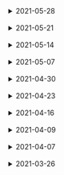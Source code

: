 <details>
<summary>2021-05-28</summary>
<div markdown="2021-05-28">

# 2021-05-28
  ###### [ 탭 네비게이션 ]

  ###### [ 스택 네비게이션 ]

  ###### [ 드로어 네비게이션 ]
----------------------------
</div>
</details>
<br>

<details>
<summary>2021-05-21</summary>
<div markdown="2021-05-21">

# 2021-05-21
 #### 프로필 카드 컴포넌트 제작2
 - [프로필 내용에 스타일 적용하기](/RN2021/app(past)/ch4/App4-15.js)
    + flex속성을 제외하고는 View에서 사용되는 대부분의 스타일을 Text에서도 사용할 수 있다.
    + 반대로 Text에서 사용하는 스타일을 View에서는 사용할 수는 없다.
 - [font family 지정하기](/RN2021/app(past)/ch4/App4-16(monospaced_font예제).js)
    + css와는 다르게 fontFamily 속성에 여러 개의 폰트를 지정할 수 없다.
    + iOS에서는 monospace	옵션을 사용할 수 없으며, 사용할 경우 오류가 발생한다. “Unrecognized	font family	‘monospace’”
    + 안드로이드에서는 지원하지 않는 폰트가 지정되면 기본 폰트를 사용한다.
    + 기본 폰트 외에 다른 폰트를 사용하려면 Platform 컴포넌트를 이용한다.
 - [기타 폰트 속성](/RN2021/app(past)/ch4/App4-17.js)
    + [ fontSize ] 텍스트의 크기를 조정하며, 기본 크기는 14px이다.
    + [ fontStyle ] normal과 italic 두개의 옵션만 사용이 가능하다.
    + [ fontWeight ] 기본값은 normal또는 400이다.
    + 'normal', 'bold', '100',	'200', '300', '400', '500', '600', '700', '800', '900’
 - [텍스트 장식하기1](/RN2021/app(past)/ch4/App4-18.js)
 - [텍스트 장식하기2](/RN2021/app(past)/ch4/App4-19(text_style예제).js)
    ###### 플랫폼별 지원 스타일
    + iOS와 Andidor: lineHeight, textAlign, textDecorationLine, textShadowColor, textShadowOffset, textShadowRadius
    + Adidrno: textAlignVertical
    + iOS: letterSpacing, textDecorationColor, textDecorationStyle, writingDirection
 - [프로필 카드 만들기 4장 최종](/RN2021/app(past)/ch4/App4-20.js)

 #### [네비게이션(React Navigation 사이트)](https://reactnavigation.org/)
  + 앱의 가장 핵심기능 중 하나이다.
  + 앱을 개발하기 전에 네비게이션과 라우팅 계획을 반드시 수립해야 한다.
  + 대표적으로 네비게이션으로틑 탭 네비게이션, 스택 네비게이션, 드로어 네비게이션이 있다.

  ###### [ 탭 네비게이션 ]
  + 화면의 위나 아래에 탭이 있고, 탭을 터치하면 연결된 페이지로 라우팅 되는 형태이다.
  + 인스타그램, 페이스북, 트위터 등에서 이 방식을 사용하고 있다.

  ###### [ 스택 네비게이션 ]
  + 기존의 화면위에 다른 화면이 스택 구조로 쌓이는 방법으로, 화면 이동 후에는 스택에 있는 이전 화면으로 되돌아가거나 계속해서 다음 화면으로 이동할 수 있다.
  + 실제 구현은 배열로 한다. 배열에 새 컴포넌트를 축라하면 새 화면이 나타나고, 이전으로 돌아가려면 마지막 화면을 스택에서 꺼내면 된다.
  + 네비게이션 라이브러리는 이렇게 스택에 추가하고, 삭제하는 과정을 대신 처리해 준다.

  ###### [ 드로어 네비게이션 ]
  + 화면의 위쪽 혹은 오른쪽에서 나오는 전형적인 사이드 메뉴이다. 메뉴 항목을 선택하면, 드로어가 닫히고 메뉴 화면으로 이동한다.
    + 리액트 네이티브에서는 네비게이션 라이브러리를 지원하지 않는다.
    + 따라서 서드 파티의 네비게이션 라이브러리를 사용해야 한다.
    + React Navigation은 자바스크립트로 구현 되어있으며, React Natived의 개발진이 추천하는 라이브러리이다.
    + 네이티브 방식으로 네비게이션을 구현에 관해 알고싶다면, Wix의 개발자들이 개발하고 관리하는 오픈소스 라이브러리인 React Native Navigation을 참고한다.
----------------------------
</div>
</details>
<br>

<details>
<summary>2021-05-14</summary>
<div markdown="2021-05-14">

# 2021-05-14(prettier 확장프로그램 추가, 공백 2자로 수정)
 #### 프로필 카드 컴포넌트 제작
 - [다양한 border radius 조합 지정하기 (4-9)](/RN2021/app(past)/ch4/App4-9.js)
   + ##### Text컴포넌트의 bounding box가 원과 겹치는 문제의 해결
   + margin 속성을 이용하여 문제 해결이 가능하나 글씨가 가로폭으로 꽉 차는 경우는 적합하지 않다.
   + centeredText 스타일에 backgroundColor를 transparent로 지정해도 이문제의 해결이 가능하다.
 - [프로필 카드 컴포넌트에 테두리 추가하기 (4-10)](/RN2021/app(past)/ch4/App4-10.js)
   + 예제 4-7에서 만든 직사각형을 수정
   + 이미지 사용을 위해 image컴포넌트를 import한다.
 - 컴포넌트의 위치를 margin과 padding으로 지정하기
   1. [margin 속성 이용하기 (4-11)](/RN2021/app(past)/ch4/App4-11(margin예제).js)
      + margin 속성에는 margin, marginTop, marginRight, marginBotton, marginLeft 속성이 있다.
      + 현재는 IOS와 Andorid 스타일에 차이가 없지만 구버전에는 차이가 있다.
   2. [padding 속성 이용하기 (4-12)](/RN2021/app(past)/ch4/App4-12(padding예제).js)
      + padding 속성에는 padding, paddingTop, paddingRight, paddingBotton, paddingLeft 속성이 있다.
      + 컴포넌트와 부모 컴포넌트 사이의 공간을 지정하는 margin과 달리, padding은 컴포넌트의 테두리로부터 자식 엘리먼트에 적용된다.
   3. [position 속성 이용하기 (4-13)](/RN2021/app(past)/ch4/App4-13(position예제).js)
      + 구현은 css와 유사하지만, css만큼 다양한 옵션을 지원하지 않는다.
      + 기본적으로 리액트 네이티브에서 모든 요소는 다른 요소들에 상대적으로 배치된다.
      + position이 absolute로 지정되면, 해당 요소의 위치는 부모요소의 위치를 기준으로 배치된다.
      + position 속성에는 relative(상대값:기본값)과 absolute(절대값)가 있다.
      + css의 static, fixed는 지원하지 않는다.

 - 프로필 카드의 위치 지정하기
   + [예제 4-14는 4-10의 코드를 수정해서 원과 사용자 이미지에 여백을 주고 모든 요소를 중앙으로 정렬했다.](/RN2021/app(past)/ch4/App4-14.js)
      아래의 코드로 수정
      ```
      cardContainer: {
        alignItems: 'center',
        borderColor: 'black',
        borderWidth: 3,
        borderStyle: 'solid',
        borderRadius: 20,
        backgroundColor: profileCardColor,
        width: 300,
        height: 400
      },
      cardImageContainer: {
        alignItems: 'center',
        backgroundColor: 'white',
        borderWidth: 3,
        borderColor: 'black',
        width: 120,
        height: 120,
        borderRadius: 60,
        marginTop: 30,
        paddingTop: 15
      }
      ```
----------------------------
</div>
</details>
<br>


<details>
<summary>2021-05-07</summary>
<div markdown="2021-05-07">

# 2021-05-07
 ##### [참고한 사이트](https://developer.mozilla.org/ko/docs/Web/JavaScript/Reference/Operators/Destructuring_assignment)
 ## 구조 분해 할당
  - 구조 분해 할당 구문은 배열이나 객체의 속성을 해체하여 그 값을 개별 변수에 담을 수 있게 하는 자바스크립트 표현식
  - 객체 및 배열 리터럴 표현식을 사용하면 즉석에서 쉽게 데이터 뭉치를 만들 수 있다.
  ```
  var x = [1, 2, 3, 4, 5];
  ```
  - 구조 분해 할당의 구문은 위와 비슷하지만, 대신 할당문의 좌변에서 사용하여, 원래 변수에서 어떤 값을 분해해 할당할지 정의한다.
  ```
  var x = [1, 2, 3, 4, 5];
  var [y, z] = x;
  console.log(y); // 1
  console.log(z); // 2
  ```
  - 구조 분해 할당은 Perl이나 Python 등 다른 언어가 가지고 있는 기능이다.

### 배열 구조 분해
   #### 기본 변수 할당
   ```
   var foo = ["one", "two", "three"];
   
   var [one, two, three] = foo;
   console.log(one); // "one"
   console.log(two); // "two"
   console.log(three); // "three"
   ```

   #### 선언에서 분리한 할당
   - 변수의 선언이 분리되어도 구조 분해를 통해 값을 할당할 수 있다.
   ```
   var a, b;
   [a, b] = [1, 2];
   console.log(a); // 1
   console.log(b); // 2
   ```

   #### 기본값
   - 변수에 기본값을 할당하면, 분해한 값이 undefined일 때 그 값을 대신 사용한다.
   ```
   var a, b;
   
   [a=5, b=7] = [1];
   console.log(a); // 1
   console.log(b); // 7
   ```

   #### 변수 값 교환하기
   - 하나의 구조 분해 표현식만으로 두 변수의 값을 교환할 수 있다.
   - 구조 분해 할당 없이 두 값을 교환하려면 임시 변수가 필요합니다. (일부 로우 레벨 언어에서는 [XOR 교체 트릭](https://en.wikipedia.org/wiki/XOR_swap_algorithm)을 사용할 수 있다)
   ```
   var a = 1;
   var b = 3;
   
   [a, b] = [b, a];
   console.log(a); // 3
   console.log(b); // 1
   ```

   #### 함수가 반환한 배열 분석
   - 함수는 이전부터 배열을 반환할 수 있었습니다. 구조 분해를 사용하면 반환된 배열에 대한 작업을 더 간결하게 수행할 수 있다.
   - 아래 예제에서 f()는 출력으로 배열 [1, 2]을 반환하는데, 하나의 구조 분해만으로 값을 분석할 수 있다.
   ```
   function f() {
      return [1, 2];
   }
      
   var a, b;
   [a, b] = f();
   console.log(a); // 1
   console.log(b); // 2
   ```

   #### 일부 반환 값 무시하기
   - 다음과 같이 필요하지 않은 반환 값을 무시할 수 있다.
   ```
   function f() {
      return [1, 2, 3];
   }
   
   var [a, , b] = f();
   console.log(a); // 1
   console.log(b); // 3
   ```
   - 반환 값을 모두 무시할 수도 있다.
   ```
   [,,] = f();
   ```

   #### 변수에 배열의 나머지를 할당하기
   - 배열을 구조 분해할 경우, 나머지 구문을 이용해 분해하고 남은 부분을 하나의 변수에 할당할 수 있다.
   ```
   var [a, ...b] = [1, 2, 3];
   console.log(a); // 1
   console.log(b); // [2, 3]
   ```
   - [spread 연산자](/RN2021/app(past)/ch4/styles4-5.js) --> ...baseContainerStyles의 '...'
<br>

### 객체 구조 분해
   #### 새로운 변수 이름으로 할당하기
   - 객체로부터 속성을 해체하여 객체의 원래 속성명과는 다른 이름의 변수에 할당할 수 있다.
   ```
   var o = {p: 42, q: true};
   console.log(o.p)
   var {p: foo, q: bar} = o;
   
   console.log(foo); // 42
   console.log(bar); // true
   ```
   - 아래와 같은 방식은 리액트에서 자주 사용하는 방식이다.
   ```
   var o = {p: 42, q: true};
   var {p, q} = o;
   
   console.log(p)); // 42
   console.log(q); // true
   ```
----------------------------
## View 컴포넌트에 스타일 적용하기
 - View 컴포넌트는 UI의 주요 조립 블록, 스타일의 올바른 사용을 위한 중요 컴포넌트 중 하나
 - View 컴포넌트는 다른 요소를 감싸고 UI코드 블록을 만들수 있어 HTML의 DIV태그와 유사
   1. borderWidth를 이용해 profile 컨테이너에 태두리 만들기
   2. borderRadius를 이용해 테두리의 모서리 둥글게 하기
   3. 컴포넌트 폭의 반 크기인 borderRadius 값을 이용해 원처럼 보이는 테두리 만들기
   4. margin과 padding 속성으로 위치 지정하기

### 배경색 설정하기
 + backgroundColor 속성은 요소의 배경색을 설정하며 이 속성은 아래 표중 하나의 문자열을 사용한다.
 + rgb는 빨간색, 녹색, 파란색을 의미하며 0-255(00-ff, 16진수)까지의 숫자를 이용해서 색상을 지정한다.
 + alpha는 투명도와 유사(0은 투명, 1은 선명 0~1)
 + hls의 색상(hue)는 360도로 구성된 색상환의 1도를 의미한다. 0=red, 120=green, 240=blue 이다.
 + hsl의 채도(saturation)는 색상의 강도이며 회색인 0% 부터 선명한 색상 100%까지 사용가능하다.
 + hls의 명도(lightness, value, brightness)는 명도이며 검은색에 가까운 어두운색인 0% 부터 흰색에 가까운 밝은 색인 100%까지 사용가능하다.

|지원되는 색 형식|예|
|:--------:|:--------:|
|#rgb|#06f|
|#rgba|#06fc|
|#rrggbb|#0066ff|
|#rrggbbaa|#ff00ff00|
|rgb(숫자, 숫자, 숫자)|rgb(0, 127, 255)|
|rgb(숫자, 숫자, 숫자), 알파 값|rgb(0, 127, 255, .5)|
|hsl(색상, 채도, 명도)|hsl(216, 100%, 50%)|
|hsla(색상, 채도, 명도, 알파 값)|hsla(216, 100%, 50%, .5)|
|투명배경|transparent|
|CSS3 지정 색 이름(black, red 등)|dodgerblue|


+ [profile card 컴포넌트를 위한 초기 형태 (4-7)](/RN2021/app(past)/ch4/App4-7.js)
   + profile card 컴포넌트를 위해 초기상태를 지정하였을 뿐 특별하게 해준것은 없다.
----------------------------
</div>
</details>
<br>


<details>
<summary>2021-04-30</summary>
<div markdown="2021-04-30">

# 2021-04-30
 > 마크다운 작성 시작(이전 날짜 추가 완료 - 2021-05-7)
----------------------------
 ## 리액트 네이티브 스타일 적용하고 관리하기
 - 리액트 네이티브는 내장 컴포넌트를 제공, 이들 컴포넌트에는 특정한 스타일을 지원
 - 스타일을 적용하는 방법은 다음과 같다.
    1. [인라인 스타일 (4-1)](/RN2021/app(past)/ch4/App4-1.js)
    2. [스타일시트에 정의된 스타일 참조 (4-2)](/RN2021/app(past)/ch4/App4-2.js)
    3. [스타일 파일을 분리 (4-3)](/RN2021/app(past)/ch4/App4-3.js)
 - 스타일시트에서는 스타일객체를 생성해서 각 스타일을 개별적으로 참조한다.
 - render 메서드에서 스타일을 분리하는 것이 가독성이 좋으며, 재활용에도 용의하다.
 - 중복된 프로퍼티가 있을 때는 마지막으로 전달된 스타일이 이전 스타일을 재정의 한다.

 + [외부 스타일시트 가져오기(4-4)](/RN2021/app(past)/ch4/App4-4.js)
    + 내부 컴포넌트인 StyleSheet 컴포넌트를 import한다.
    + 각각의 style은 상수로 저장한다.
    + 상수 하나하나를 css의 class로 생각하면 된다.
    + 일반 컴포넌트와 마찬가지로 외부에서 사용할 수 있도록 export해 준다.
    + [stylesheet name].js로 저장한다.

 + [컴포넌트 파일에서 사용하게 외부로 분리한 스타일(4-5)](/RN2021/app(past)/ch4/styles4-5.js)
    + 위의 분리된 [stylesheet name].js를 사용할 수 있도록 import한다.
    + 사용할 때는 다음과 같이 사용한다.
    ```
    <View style={styles.container}>
    <TouchableHighlight style={buttons.primary} />
    ```

 + [밝은색과 어두운색 테마를 바꾸는 토클버튼 앱(4-6)](/RN2021/app(past)/ch4/App4-6.js)
    + 다음 그림과 같이 화면 중앙에 버튼이 위치한다.
    + 처음 배경색은 white이며, 버튼의 이름도 white이다.
    + 버튼을 클릭(터치)하면, 배경색이 black으로 변하면서 버튼의 이름도 black로 바뀐다.
    + 버튼을 누를 때 마다 위의 동작을 반복한다.
----------------------------
</div>
</details>
<br>


<details>
<summary>2021-04-23</summary>
<div markdown="2021-04-23">

# 2021-04-23
 > [중간고사](/RN2021/app(middle_test))
----------------------------
</div>
</details>
<br>


<details>
<summary>2021-04-16</summary>
<div markdown="2021-04-16">

# 2021-04-16
 > TODO 앱 개발

 #### [Todo 컴포넌트 만들기](/RN2021/app(past)/ch3/Todo3-14.js)

 #### [TodoList 컴포넌트 만들기](/RN2021/app(past)/ch3/TodoList3-15.js)

 #### [TodoList 컴포넌트 가져오기](/RN2021/app(past)/ch3/App3-16.js)

 #### [toggleComplete와 deleteTodo 메소드 추가하기](/RN2021/app(past)/ch3/App3-17.js)

 #### [TodoButton.js 파일 작성하기](/RN2021/app(past)/ch3/TodoButton3-18.js)

 #### [toggleComplete와 deleteTodo를 TodoList에 props로 전달하기](/RN2021/app(past)/ch3/App3-19.js)

 #### [toggleComplete와 deleteTodo를 Todo에 props로 전달하기](/RN2021/app(past)/ch3/TodoList3-20.js)

 #### [Todo.js를 갱신해 TodoButton과 기능을 적용하기](/RN2021/app(past)/ch3/Todo3-21.js)

 #### [setType 메소드 추가하기](/RN2021/app(past)/ch3/App3-22.js)

 #### [TabBar 컴포넌트 만들기](/RN2021/app(past)/ch3/TabBar3-23.js)

 #### [TabBarItem 컴포넌트 만들기](/RN2021/app(past)/ch3/TabBarItem3-24.js)

 #### [TabBar 컴포넌트 구현하기](/RN2021/app(past)/ch3/App3-25.js)

 #### [TodoList 컴포넌트 갱신하기](/RN2021/app(past)/ch3/TodoList3-26.js)
----------------------------
</div>
</details>
<br>


<details>
<summary>2021-04-09</summary>
<div markdown="2021-04-09">

# 2021-04-09
 > TODO 앱 개발

 #### [App.js 코드 작성](/RN2021/app(past)/ch3/App3-3.js)

 #### [초기 state의 설정](/RN2021/app(past)/ch3/App-4.js)

 #### [Heading 컴포넌트 만들기](/RN2021/app(past)/ch3/App3-5.js)

 #### [Heading컴포넌트를 App으로 가져와 사용하기](/RN2021/app(past)/ch3/App3-6.js)

 #### [TextInput 컴포넌트 만들기(Input.js)](/RN2021/app(past)/ch3/App3-7.js)

 #### [inputChange 메서드 작성하기](/RN2021/app(past)/ch3/App3-8.js)

 #### [inputChange와 inputValue를 TextInput에 추가하기](/RN2021/app(past)/ch3/App-9.js)

 #### [submitTodo 메서드 추가하기](/RN2021/app(past)/ch3/App3-10.js)

 #### [todoIndex 변수 생성하기](/RN2021/app(past)/ch3/App3-11.js)

 #### [Button 컴포넌트 만들기](/RN2021/app(past)/ch3/Button3-12.js)

 #### [Button 컴포넌트 가져오기](/RN2021/app(past)/ch3/App3-13.js)
----------------------------
</div>
</details>
<br>


<details>
<summary>2021-04-07</summary>
<div markdown="2021-04-07">

# 2021-04-07
 > react-native2

 #### 리액트 컴포넌트 스펙
 + 컴포넌트를 만들 때 몇가지 스펙과 생명주기를 연결해서,	컴포넌트가 수행하는 동작을 제어할 수 있다.
 + 컴포넌트의 스펙은 기본적으로 컴포넌트의 생명주기 동안 일어나는 여러 상황에 대해 컴포넌트가 대응하는 방식을 제공한다.
 + 컴포넌트 스펙에는 다음과 같은 것이 있다.
  + render 메서드
  + constructor 메서드
  + statics 객체(클래스에서 사용할 수 있는 메서드를 정의할 때 사용)

 #### render메서드로 UI 만들기
 ###### render메서드?
  + 컴포넌트가 생성될 때 필수적으로 필요한 유일한 메서드이다.
  + 하나의 자식 요소나 null 혹은 false만을 반환한다.
  + 자식요소는 View나 Text처럼 이미 선언된 컴포넌트이거나, 개발자가 만들어 파일로부터 가져온 사용자 정의 컴포넌트 이다.
  + 괄호가 있거나 없는 채로 render메서드를 사용할 수 있다. 단, 괄호가 없을 때는 return과 같은 중에 줄 바꿈 없이 작성한다.
  + 다른 곳에서 정의한 컴포넌트를 반환할 수도 있다.
  + 조건문을 확인하고, 로직을 수행하고, 값에 따라 다른 컴포넌트를 반환할 수 있다.

 #### 속성 초기화와 생성자 사용하기
 + state는 생성자에서 만들 거나, 속성초기화를 사용해서 만들 수도 있다.
 + 속성초기화는 자바스크립트 ES7스팩이지만 리액트 네이티브에서 바로 사용 가능하다.
 ```
 class MyComponent extends React.Component {
   state = {
     someNumber: 1,
     someBoolean: false
   }
 }
 ```
 + 생성자에서 다른 속성들도 this.[property]의 형식으로 설정할 수 있다.
 ```
 constructor(){
   super()
   this.state = {
     someOtherNumber: 19,
     someOtherBoolean: true
   }
   this.name = 'Hello World'
   this.type = 'class'
   this.loaded = false
 }
 ```
 + 리액트 클래스는 다른 클래스를 확장해서 만들기 때문에 생성자를 이용할 때에는 반드시 super 키워드를 this키워드 전에 사용해야만 한다.
 + 생성자 안에 있는 특정 속성에 접근해야 한다면 생성자와 super호출 시에 인수(파라미터)로 전달해야 한다.
 + props를 이용해서 state를 지정하는 것은 좋은 방법이 아니다.

 #### 리액트 생명주기 메서드
 + 다양한 메서드들이 컴포넌트 생명주기 동안 특정 시점에 실행되는데 이를 생명주기 메서드라고 한다.
 + 예를 들어, 컴포넌트가 가져온 데이터를 이용해서 렌더링할 준비가 되었는지 확인하고 싶을 때는
   componentDidMount를 통해서 컴포넌트가 마운트 되었을 때 한번만 API를 호출하도록 작성할 수 있다.
 + 생명주기는 생성(Mount), 갱신, 파기(Unmount)의 세가지로 나뉜다.

 ###### static getDerivedStateFronProps 메서드
 + static클래스 메서드로 컴포넌트가 생성될 때와 컴포넌트가 새 props를 전달받을 때 모두 호출된다.
 + 새로운 props와 가장 최근의 state를 인수로 전달 받아서 하나의 객체를 반환한다.
 + 객체의 데이터는 컴포넌트의 state로 갱신된다.
 ```
 static getDerivedStateFromProps(nextProps, nextState) {
   if (nextProps.user.authenticated) {
     return {
       userLoggedIn: true
     }
   }
   return null
 }
 ```

 ###### componentDidMount 메서드
 + 프컴포넌트가 로딩되고 나서 바로 한 번만 호출된다.
 + Ajax 호출로 가져온 데이터를 처리하거나(Asynchromous JavaScript	and	XML),	
 + 지정된 실행 후에 실행되는 setTimeout을 처리하거나,
 + 다른 자바스크립트 프레임워크들과 통합하기에 적절한 위치이다.
 ```
 componentDidMount() {
   #simulate ajax call
   setTimeout(() => {
     this.setState({
       loading: false,
       data: {
         name: 'Nader Dabit',
         age: 35
       }
     })
   }, 2000)
 }
 ```

 ###### shouldComponentUpdate 메서드
 + Boolean을 반환하며, 컴포넌트의 랜더링 할 것인지를 결정할 수 있다.
 ```
 shouldComponentUpdate(nextProps, nextState) {
   if(nextProps.name !== this.props.name) {
     return true
   }
   return false
 }
 ```

 ###### componentWillUpdate 메서드
 + 컴포넌트가 갱신되면서 재 랜더링된 후에 바로 호출된다.
 + 이전 state와 props를 인수로 갖는다.
 ```
 componentWillUpdate(prevProps, prevState) {
   if(prevState.showToggled === this.state.showToggled) {
     this.setState({
       showToggled: !showToggled
     })
   }
 }
 ```

 ###### componentWillUnmount 메서드
 + 앱에서 컴포넌트가 파기되기 전에 호출된다.
 + 설정된 값을 정리하고, 리스너를 삭제하고, 타이머를 제거하도록 지정할 수 있다.
 ```
 componentWillUnmount() {
   clearTimeout(this._timeout);
 }
 ```
----------------------------
</div>
</details>
<br>


<details>
<summary>2021-03-26</summary>
<div markdown="2021-03-26">

# 2021-03-26
 > react-native

 ####  state를 사용해 컴포넌트 데이터 다루기
 + 데이터를 만들고 다루는 방식 중 하나로 state가 있다.
 + state는 컴포넌트가 생성될 때 선언된다.
 + state는 단순한 구조의 자바스크립트 객체일 뿐이다.
 + setState함수 호출을 통해 컴포넌트 내에서 갱신할 수 있다.
 + 데이터를 다루는 또 다른 방식으로는 props가 있다.
 + 컴포넌트가 생성될 때 매개 변수로 props가 전달된다.
 + state와는 다르게 props는 컴포넌트 내에서 갱신되지 않는다.

 #### 컴포넌트의 상태 제대로 조작하기
 + state는 컴포넌트가 다루는 값들의 집합체이다.
 + 컴포넌트가 setState 함수를 이용해서 state를 변경하게 되면, 리액트는 컴포넌트를 다시 랜더링하게 된다.
 + 만일 자식 컴포넌트가 부모 컴포넌트의 state를 props로 받아서 사용하게 되면, 부모 컴포넌트의 state가 변경될 때 자식 컴포넌트 역시 모두 다시 렌더링된다.
 + 컴포넌트의 state는 컴포넌트로 하여금 동적이면서, 인터렉티브하게 해준다.
 + state는 변경 가능하고, props는 변경 불가능 하다.

 - 초기 state 지정하기
 + 컴포넌트가 생성될 때 생성자 혹은 속성 초기화를 이용해서 초기화한다.
 + 초기화된 state는 컴포넌트 내에서 this.state.를 통해서 사용할 수 있다.
 * React를 학습하면서 stateful component를 class형 compment라고 했으나, 실제로는 함수형 component에서도 사용된다.
   class형 컴포넌트의 경우는 생성자에 선언한다.
   page68 예제2.1과 page69의 예제2.2를 참고한다.
   ```
   state = {
     year: 2016,
     name: 'Nader Dabit',
     colors: ['blue']
   }
   ```
   ```
   <Text>My name is: { this.state.name }</Text>
   ```

 #### state 갱신하기
 + state는 this.setState() 함수의 호출을 통해서 갱신된다.
 + page69의 예제2.3에서는 onPress라는 터치 핸들러인 새로운 메서드를 사용하고 있다.
 + 이 메서드는 tapping이 가능한 몇 가지 리액트 네이티브 컴포넌트에서 호출할 수 있다.
 + 예제에서는 텍스트를 누르면 updateYeat메서드가 호출되고, setState로 state를 갱신한다.
 ```
 updateYear() {
   this.setState({
     year: 2017
   })
 }
 ```
 + 이 경우는 state가 갱신되지만, page71의 예제는 갱신되지 않는다.
 + 그 이유는 setState메서드가 호출되지 않았기 때문이다.
 ```
 updateYear() {
   this.state.year = 2017
 }
 ```
 + 결론적으로 state를 갱신하려면 반드시 setState()메소드를 이용하라는 것이다.

 #### props를 사용해 컴포넌트 데이터 다루기
 + props(properties)는 부모 컴포넌트로 부터 전달된 속성값이거나, 컴포넌트가 상속받은 값이다.
 + 컴포넌트가 선언될 때는 고정된 값이나 동적인 값일 수 있지만, 상속되고 나면 props는 변경이 불가능 하다.
 + props와 state	간의 대표적인 차이점과 유사점은 다음과 같다.

|props|state|
|:--------:|:--------:|
|외부 데이터|내부 데이터|
|변경 불가능|변경 가능|
|부모로부터 상속|컴포넌트에서 성성|
|부모 컴포넌트가 변경|컴포넌트에서만 갱신|
|props로 전달 받을 수 있음|props로 전달 받을 수 있음|
|컴포넌트 내부에서 변경 불가능|컴포넌트 내부에서 변경 가능|

 #### 정적 props
 + MyComponent에서 Line4의 <BookDisplay book=“React	Native in Action” />를 생성하면서 book이라는 props를 전달한다.
 + props로 전달 받은 값은 자식 컴포넌트인 BookDisplay에서 this.props로 사용할수있다.
 + 예제2.7처럼 중괄호와 문자열 값을 사용하여, 변수를 다룰 때처럼 리터럴을 전달할 수도 있다.
 ```
 <BookDisplay book={"React Native in Action"} />
 ```

 #### 동적 props
 + 이 예제는 동적 props를 컴포넌트에 전달하는 예이다.
 + render메서드에서 return 구문 앞에서 변수 book을 선언하고 props로 전달한다.
 + 즉, 동적 props는 외부에서 변경하는 속성이다.
 + Line3의 let변수를 통해 변환하면 된다.
 ```
 let book = 'React Native in Action'
 ```
 + 이 것을 이해 하려면 변수의 종류와 특징을 알아야 할 것이다.
  + var : 변수 재 선언 가능
  + let : 변수 재 선언 불가능 / 변수 재 할당 가능
  + const : 변수 재 선언, 재 할당 불가능

 + 예제2.9는 state를 사용한 동적props를 컴포넌트에 전달하는 예이다.
 + Line5에서 state가 변하면, line10의 props가 바뀌고, 이 props가 BookDisplay컴포넌트에 상속된다.
 + 예제2.9를 실제 코드에 적용하여, 동적props를 동작 시키는데 필요한 요소를 살펴 보면 다음과 같다.

 1. state에 변수선언
 ```
 this.state = {
   book: 'React Native in Action'
 }
 ```
 2. state에 변수를 갱신하는 setState를 작성
 ```
 updateBook() {
   this.setState({
     book: 'Express in Action'
     })
 }
 ```
 3. 메서드와 state를 props로 자식 컴포넌트에 전달.
 ```
 <BookDisplay updateBook={ () => this.updateBook() } book={ this.state.book } />
 ```
 4. 메서드를 자식 컴포넌트에 있는 터치 핸들러에 연결.
 ```
 <Text onPress={ this.props.updateBook }>
 ```
 5. [이를 적용한 완성된 코드는 예제2.10과 같다.](/RN2021/app(past)/ch2/App2-10.js)

 #### state가 없는 컴포넌트에서의 props
 + 재사용해야 하는 컴포넌트를 만들 때 유용하다.
 + [예제2.12는 stateless 컴포넌트를 사용해서, props에 접근하려는 첫 번째 인수로 props를 전달한다.](/RN2021/app(past)/ch2/App2-12.js)
 ```
 const BookDisplay = (props) => {
 ```
 + [예제2.13은 메서드의 인수에서 props를 구조 분해 할당해서 이용할 수 있다.](/RN2021/app(past)/ch2/App2-13.js)
 ```
 const BookDisplay = ({ updateBook, book }) => {
 ```

 #### 배열과 개체를 props로 전달하기
 + 다른 데이터 타입에서도 props의 처리는 동일하게 작동한다.
 + [예제2.14는 배열 props를 전달하여 map()함수로 분리하는 예를 보여주고 있다.](/RN2021/app(past)/ch2/App2-14.js)
 ```
 <BookDisplay leapYear={ this.state.leapYear } info={ this.state.info } topics={['React', 'React Native', 'JavaScript']} />
 ```
 ```
 topics = topics.map((topic, i) => {
   return <Text>{ topic }</Text>
 })
 ```
----------------------------
</div>
</details>